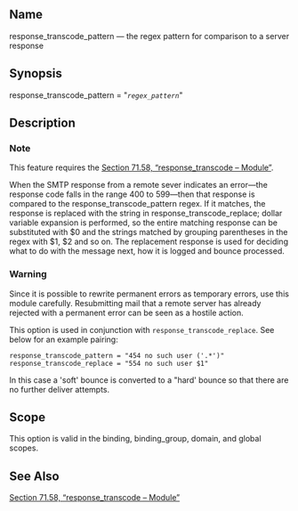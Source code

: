 <a name="conf.ref.response_transcode_pattern"></a>
## Name

response_transcode_pattern — the regex pattern for comparison to a server response

## Synopsis

response_transcode_pattern = "*`regex_pattern`*"

<a name="idp26064912"></a>
## Description

### Note

This feature requires the [Section 71.58, “response_transcode – Module”](modules.response_transcode "71.58. response_transcode – Module").

When the SMTP response from a remote sever indicates an error—the response code falls in the range 400 to 599—then that response is compared to the response_transcode_pattern regex. If it matches, the response is replaced with the string in response_transcode_replace; dollar variable expansion is performed, so the entire matching response can be substituted with $0 and the strings matched by grouping parentheses in the regex with $1, $2 and so on. The replacement response is used for deciding what to do with the message next, how it is logged and bounce processed.

### Warning

Since it is possible to rewrite permanent errors as temporary errors, use this module carefully. Resubmitting mail that a remote server has already rejected with a permanent error can be seen as a hostile action.

This option is used in conjunction with `response_transcode_replace`. See below for an example pairing:

```
response_transcode_pattern = "454 no such user ('.*')"
response_transcode_replace = "554 no such user $1"
```

In this case a 'soft' bounce is converted to a "hard' bounce so that there are no further deliver attempts.

<a name="idp26071600"></a>
## Scope

This option is valid in the binding, binding_group, domain, and global scopes.

<a name="idp26073472"></a>
## See Also

[Section 71.58, “response_transcode – Module”](modules.response_transcode "71.58. response_transcode – Module")
